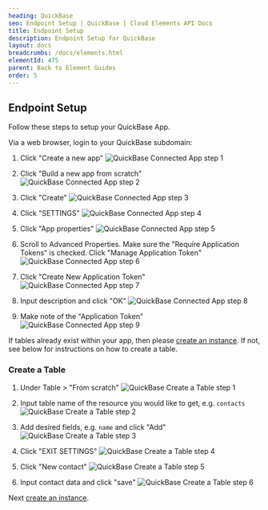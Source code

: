 ```yaml
---
heading: QuickBase
seo: Endpoint Setup | QuickBase | Cloud Elements API Docs
title: Endpoint Setup
description: Endpoint Setup for QuickBase
layout: docs
breadcrumbs: /docs/elements.html
elementId: 475
parent: Back to Element Guides
order: 5
---
```


## Endpoint Setup

Follow these steps to setup your QuickBase App.

Via a web browser, login to your QuickBase subdomain:

1. Click "Create a new app"
![QuickBase Connected App step 1](img/QuickBaseAPI1.png)

2. Click "Build a new app from scratch"
![QuickBase Connected App step 2](img/QuickBaseAPI2.png)

3. Click "Create"
![QuickBase Connected App step 3](img/QuickBaseAPI3.png)

4. Click "SETTINGS"
![QuickBase Connected App step 4](img/QuickBaseAPI4.png)

5. Click "App properties"
![QuickBase Connected App step 5](img/QuickBaseAPI5.png)

6. Scroll to Advanced Properties.  Make sure the "Require Application Tokens" is checked.  Click "Manage Application Token"
![QuickBase Connected App step 6](img/QuickBaseAPI6.png)

7. Click "Create New Application Token"
![QuickBase Connected App step 7](img/QuickBaseAPI7.png)

8. Input description and click "OK"
![QuickBase Connected App step 8](img/QuickBaseAPI8.png)

9. Make note of the "Application Token"
![QuickBase Connected App step 9](img/QuickBaseAPI9.png)

If tables already exist within your app, then please [create an instance](quickbase-create-instance.html).  If not, see below for instructions on how to create a table.

### Create a Table

1. Under Table > "From scratch"
![QuickBase Create a Table step 1](img/maketable/QuickBaseTable1.png)

2. Input table name of the resource you would like to get, e.g. `contacts`
![QuickBase Create a Table step 2](img/maketable/QuickBaseTable2.png)

3. Add desired fields, e.g. `name` and click "Add"
![QuickBase Create a Table step 3](img/maketable/QuickBaseTable3.png)

4. Click "EXIT SETTINGS"
![QuickBase Create a Table step 4](img/maketable/QuickBaseTable4.png)

5. Click "New contact"
![QuickBase Create a Table step 5](img/maketable/QuickBaseTable5.png)

6. Input contact data and click "save"
![QuickBase Create a Table step 6](img/maketable/QuickBaseTable6.png)

Next [create an instance](quickbase-create-instance.html).
